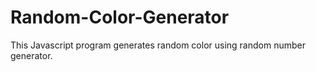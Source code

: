 # Random-Color-Generator
This Javascript program generates random color using random number generator.
